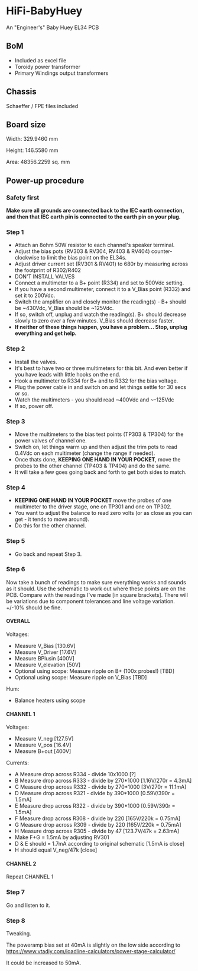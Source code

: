 # HiFi-BabyHuey

An "Engineer's" Baby Huey EL34 PCB

## BoM

- Included as excel file
- Toroidy power transformer
- Primary Windings output transformers

## Chassis

Schaeffer / FPE files included

## Board size

Width:	329.9460 mm 

Height:	146.5580 mm 

Area:	48356.2259 sq. mm

## Power-up procedure

### Safety first

**Make sure all grounds are connected back to the IEC earth connection, and then that IEC earth pin is connected to the earth pin on your plug.**

### Step 1

- Attach an 8ohm 50W resistor to each channel's speaker terminal.
- Adjust the bias pots (RV303 & RV304, RV403 & RV404) counter-clockwise to limit the bias point on the EL34s.
- Adjust driver current set (RV301 & RV401) to 680r by measuring across the footprint of R302/R402
- DON'T INSTALL VALVES
- Connect a multimeter to a B+ point (R334) and set to 500Vdc setting.
- If you have a second multimeter, connect it to a V_Bias point (R332) and set it to 200Vdc.
- Switch the amplifier on and closely monitor the reading(s) - B+ should be ~430Vdc, V_Bias should be ~125Vdc.
- If so, switch off, unplug and watch the reading(s). B+ should decrease slowly to zero over a few minutes. V_Bias should decrease faster.
- **If neither of these things happen, you have a problem... Stop, unplug everything and get help.**

### Step 2

- Install the valves.
- It's best to have two or three multimeters for this bit. And even better if you have leads with little hooks on the end.
- Hook a multimeter to R334 for B+ and to R332 for the bias voltage.
- Plug the power cable in and switch on and let things settle for 30 secs or so.
- Watch the multimeters - you should read ~400Vdc and ~-125Vdc
- If so, power off.

### Step 3

- Move the multimeters to the bias test points (TP303 & TP304) for the power valves of channel one.
- Switch on, let things warm up and then adjust the trim pots to read 0.4Vdc on each multimeter (change the range if needed).
- Once thats done, **KEEPING ONE HAND IN YOUR POCKET**, move the probes to the other channel (TP403 & TP404) and do the same.
- It will take a few goes going back and forth to get both sides to match.

### Step 4

- **KEEPING ONE HAND IN YOUR POCKET** move the probes of one multimeter to the driver stage, one on TP301 and one on TP302.
- You want to adjust the balance to read zero volts (or as close as you can get - it tends to move around).
- Do this for the other channel.

### Step 5

- Go back and repeat Step 3.

### Step 6

Now take a bunch of readings to make sure everything works and sounds as it should. Use the schematic to work out where these points are on the PCB. Compare with the readings I've made [in square brackets]. There will be variations due to component tolerances and line voltage variation. +/-10% should be fine. 

#### OVERALL

Voltages:

- Measure V_Bias [130.6V]
- Measure V_Driver [17.6V]
- Measure BPlusin [400V]
- Measure V_elevation [50V]
- Optional using scope: Measure ripple on B+ (100x probes!) [TBD]
- Optional using scope: Measure ripple on V_Bias [TBD]

Hum:

- Balance heaters using scope

#### CHANNEL 1

Voltages:

- Measure V_neg [127.5V]
- Measure V_pos [16.4V]
- Measure B+out [400V]

Currents:

- A Measure drop across R334 - divide 10x1000 [?]
- B Measure drop across R333 - divide by 270*1000 [1.16V/270r = 4.3mA]
- C Measure drop across R332 - divide by 270*1000 [3V/270r = 11.1mA]
- D Measure drop across R321 - divide by 390*1000 [0.59V/390r = 1.5mA]
- E Measure drop across R322 - divide by 390*1000 [0.59V/390r = 1.5mA]
- F Measure drop across R308 - divide by 220 [165V/220k = 0.75mA]
- G Measure drop across R309 - divide by 220 [165V/220k = 0.75mA]
- H Measure drop across R305 - divide by 47 [123.7V/47k = 2.63mA]
- Make F+G = 1.5mA by adjusting RV301
- D & E should = 1.7mA according to original schematic [1.5mA is close]
- H should equal V_neg/47k [close]

#### CHANNEL 2

Repeat CHANNEL 1

### Step 7

Go and listen to it.

### Step 8

Tweaking.

The poweramp bias set at 40mA is slightly on the low side according to https://www.vtadiy.com/loadline-calculators/power-stage-calculator/

It could be increased to 50mA.